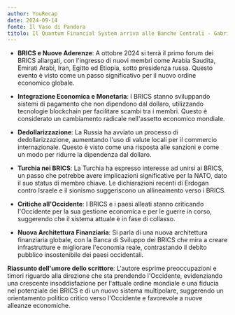 ```yaml
---
author: YouRecap
date: 2024-09-14
fonte: Il Vaso di Pandora
titolo: Il Quantum Financial System arriva alle Banche Centrali - Gabriele Sannino
---
```


- **BRICS e Nuove Aderenze**: A ottobre 2024 si terrà il primo forum dei BRICS allargati, con l'ingresso di nuovi membri come Arabia Saudita, Emirati Arabi, Iran, Egitto ed Etiopia, sotto presidenza russa. Questo evento è visto come un passo significativo per il nuovo ordine economico globale.

- **Integrazione Economica e Monetaria**: I BRICS stanno sviluppando sistemi di pagamento che non dipendono dal dollaro, utilizzando tecnologie blockchain per facilitare scambi tra i membri. Questo è considerato un cambiamento radicale nell'assetto economico mondiale.

- **Dedollarizzazione**: La Russia ha avviato un processo di dedollarizzazione, aumentando l'uso di valute locali per il commercio internazionale. Questo è visto come una risposta alle sanzioni e come un modo per ridurre la dipendenza dal dollaro.

- **Turchia nei BRICS**: La Turchia ha espresso interesse ad unirsi ai BRICS, un passo che potrebbe avere implicazioni significative per la NATO, dato il suo status di membro chiave. Le dichiarazioni recenti di Erdogan contro Israele e il sionismo suggeriscono un allineamento verso i BRICS.

- **Critiche all'Occidente**: I BRICS e i paesi alleati stanno criticando l'Occidente per la sua gestione economica e per le guerre in corso, suggerendo che il sistema attuale è in fase di collasso.

- **Nuova Architettura Finanziaria**: Si parla di una nuova architettura finanziaria globale, con la Banca di Sviluppo dei BRICS che mira a creare infrastrutture e migliorare l'economia reale, contrastando il debito pubblico insostenibile dei paesi occidentali.

**Riassunto dell'umore dello scrittore**: L'autore esprime preoccupazioni e timori riguardo alla direzione che sta prendendo l'Occidente, evidenziando una crescente insoddisfazione per l'attuale ordine mondiale e una fiducia nel potenziale dei BRICS e di un nuovo sistema multipolare, suggerendo un orientamento politico critico verso l'Occidente e favorevole a nuove alleanze economiche.
